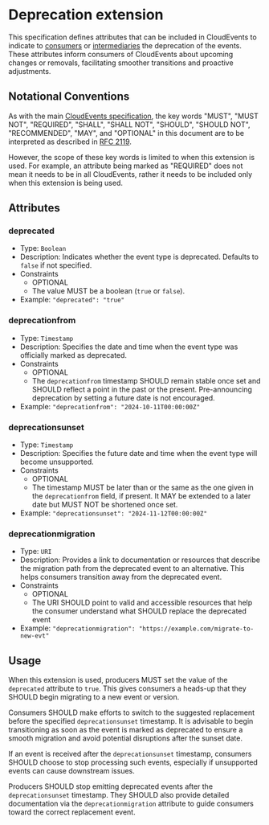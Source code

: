 # Deprecation extension

This specification defines attributes that can be included in CloudEvents to
indicate to [consumers](../spec.md#consumer) or
[intermediaries](../spec.md#intermediary) the deprecation of the events. These
attributes inform consumers of CloudEvents about upcoming changes or removals,
facilitating smoother transitions and proactive adjustments.

## Notational Conventions

As with the main [CloudEvents specification](../spec.md), the key words "MUST",
"MUST NOT", "REQUIRED", "SHALL", "SHALL NOT", "SHOULD", "SHOULD NOT",
"RECOMMENDED", "MAY", and "OPTIONAL" in this document are to be interpreted as
described in [RFC 2119](https://tools.ietf.org/html/rfc2119).

However, the scope of these key words is limited to when this extension is
used. For example, an attribute being marked as "REQUIRED" does not mean it
needs to be in all CloudEvents, rather it needs to be included only when this
extension is being used.

## Attributes

### deprecated

- Type: `Boolean`
- Description: Indicates whether the event type is deprecated. Defaults to
  `false` if not specified.
- Constraints
  - OPTIONAL
  - The value MUST be a boolean (`true` or `false`).
- Example: `"deprecated": "true"`

### deprecationfrom

- Type: `Timestamp`
- Description: Specifies the date and time when the event type was
  officially marked as deprecated.
- Constraints
  - OPTIONAL
  - The `deprecationfrom` timestamp SHOULD remain stable once set and SHOULD
    reflect a point in the past or the present. Pre-announcing deprecation by
    setting a future date is not encouraged.
- Example: `"deprecationfrom": "2024-10-11T00:00:00Z"`

### deprecationsunset

- Type: `Timestamp`
- Description: Specifies the future date and time when the event type will
  become unsupported.
- Constraints
  - OPTIONAL
  - The timestamp MUST be later than or the same as the one given in the
    `deprecationfrom` field, if present. It MAY be extended to a later date but
    MUST NOT be shortened once set.
- Example: `"deprecationsunset": "2024-11-12T00:00:00Z"`

### deprecationmigration

- Type: `URI`
- Description: Provides a link to documentation or resources that describe
the migration path from the deprecated event to an alternative. This helps
consumers transition away from the deprecated event.
- Constraints
  - OPTIONAL
  - The URI SHOULD point to valid and accessible resources that help the
    consumer understand what SHOULD replace the deprecated event
- Example: `"deprecationmigration": "https://example.com/migrate-to-new-evt"`

## Usage

When this extension is used, producers MUST set the value of the `deprecated`
attribute to `true`. This gives consumers a heads-up that they SHOULD begin
migrating to a new event or version.

Consumers SHOULD make efforts to switch to the suggested replacement before the
specified `deprecationsunset` timestamp. It is advisable to begin transitioning
as soon as the event is marked as deprecated to ensure a smooth migration and
avoid potential disruptions after the sunset date.

If an event is received after the `deprecationsunset` timestamp, consumers
SHOULD choose to stop processing such events, especially if unsupported events
can cause downstream issues.

Producers SHOULD stop emitting deprecated events after the `deprecationsunset`
timestamp. They SHOULD also provide detailed documentation via the
`deprecationmigration` attribute to guide consumers toward the correct replacement
event.
